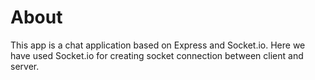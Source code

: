 # About
This app is a chat application based on Express and Socket.io. Here we have used Socket.io for creating socket connection between client and server.  
